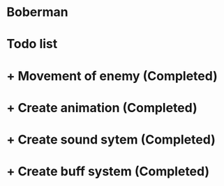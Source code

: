 # Boberman
# Todo list
# + Movement of enemy (Completed)
# + Create animation (Completed)
# + Create sound sytem (Completed)
# + Create buff system (Completed)
